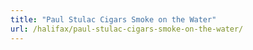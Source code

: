 ```yaml
---
title: "Paul Stulac Cigars Smoke on the Water"
url: /halifax/paul-stulac-cigars-smoke-on-the-water/
---
```

